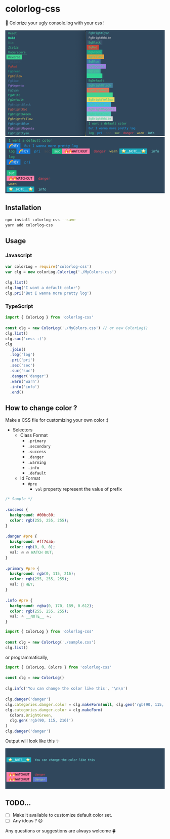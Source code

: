 # colorlog-css

🌈 Colorize your ugly console.log with your css !

![](sample.png)
![](sample__prefix.png)

## Installation

```sh
npm install colorlog-css --save
yarn add colorlog-css
```

## Usage

### Javascript

```js
var colorLog = require('colorlog-css')
var clg = new colorLog.ColorLog('./MyColors.css')

clg.list()
clg.log('I want a default color')
clg.pri('But I wanna more pretty log')
```

### TypeScript

```ts
import { ColorLog } from 'colorlog-css'

const clg = new ColorLog('./MyColors.css') // or new ColorLog()
clg.list()
clg.suc('cess :)')
clg
  .join()
  .log('log')
  .pri('pri')
  .sec('sec')
  .suc('suc')
  .danger('danger')
  .warn('warn')
  .info('info')
  .end()
```

## How to change color ?

Make a CSS file for customizing your own color :)

- Selectors
  - Class Format
    - `.primary`
    - `.secondary`
    - `.success`
    - `.danger`
    - `.warning`
    - `.info`
    - `.default`
  - Id Format
    - `#pre`
      - `val` property represent the value of prefix

```css
/* Sample */

.success {
  background: #00bc80;
  color: rgb(255, 255, 255);
}

.danger #pre {
  background: #ff7dab;
  color: rgb(0, 0, 0);
  val: 🔥 🔥 WATCH OUT;
}

.primary #pre {
  background: rgb(0, 115, 216);
  color: rgb(255, 255, 255);
  val: 🌈 HEY;
}

.info #pre {
  background: rgba(0, 170, 189, 0.612);
  color: rgb(255, 255, 255);
  val: ⭐️ __NOTE__ ⭐️;
}
```

```ts
import { ColorLog } from 'colorlog-css'

const clg = new ColorLog('./sample.css')
clg.list()
```

or programmatically,

```ts
import { ColorLog, Colors } from 'colorlog-css'

const clg = new ColorLog()

clg.info('You can change the color like this', '\n\n')

clg.danger('danger')
clg.categories.danger.color = clg.makeForm(null, clg.gen('rgb(90, 115, 216)'))
clg.categories.danger.color = clg.makeForm(
  Colors.BrightGreen,
  clg.gen('rgb(90, 115, 216)')
)
clg.danger('danger')
```

Output will look like this ✨

![](sample__view.png)

## TODO...

- [ ] Make it available to customize default color set.
- [ ] Any ideas ? 😄

Any questions or suggestions are always welcome 🍀
